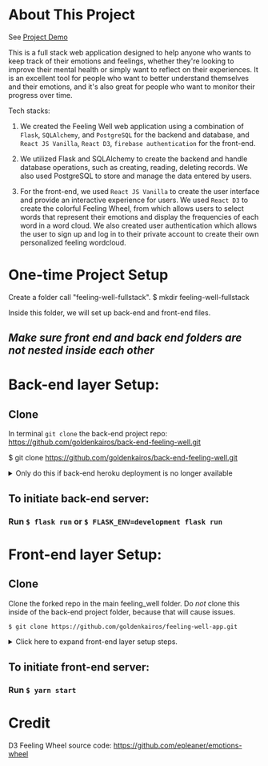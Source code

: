# About This Project
See [Project Demo](https://youtu.be/vvlEZZYfe6o?si=5ZmutYpsmsJZrZsu)

This is a full stack web application designed to help anyone who wants to keep track of their emotions and feelings, whether they're looking to improve their mental health or simply want to reflect on their experiences. It is an excellent tool for people who want to better understand themselves and their emotions, and it's also great for people who want to monitor their progress over time.

Tech stacks:
1. We created the Feeling Well web application using a combination of `Flask`, `SQLAlchemy`, and `PostgreSQL` for the backend and database, and `React JS Vanilla`,  `React D3`, `firebase authentication` for the front-end.
    
2. We utilized Flask and SQLAlchemy to create the backend and handle database operations, such as creating, reading, deleting records. We also used PostgreSQL to store and manage the data entered by users.
   
3. For the front-end, we used `React JS Vanilla` to create the user interface and provide an interactive experience for users. We used `React D3` to create the colorful Feeling Wheel, from which allows users to select words that represent their emotions and display the frequencies of each word in a word cloud. We also created user authentication which allows the user to sign up and log in to their private account to create their own personalized feeling wordcloud.

# One-time Project Setup
Create a folder call "feeling-well-fullstack".
$ mkdir feeling-well-fullstack

Inside this folder, we will set up back-end and front-end files. 
## _Make sure front end and back end folders are not nested inside each other_


# Back-end layer Setup:

## Clone
In terminal `git clone` the back-end project repo: https://github.com/goldenkairos/back-end-feeling-well.git

$ git clone https://github.com/goldenkairos/back-end-feeling-well.git

<details>
<summary>Only do this if back-end heroku deployment is no longer available</summary>
In project directory in the terminal, enter the below syntax to launch project in VScode
$ code .

## Managing Dependencies
Create a virtual environment:

```bash
$ python3 -m venv venv
$ source venv/bin/activate
(venv) $ # You're in activated virtual environment!
```

Install dependencies (we've already gathered them all into a `requirements.txt` file):

```bash
(venv) $ pip install -r requirements.txt
```

## Setting Up The Database

#Create a database named `feeling_well_development`.
```bash
$ psql -U postgres
$ CREATE DATABASE feeling_well_development;
$\l #to check if the database was created
$\q #to quit postgres
```
#Creating a `.env` File

Create a file named `.env`.

Add this environment variable: `FLASK_ENV=development`

Also, add the environment variable `SQLALCHEMY_DATABASE_URI` to hold the path to your development database.

Your `.env` may look like this:

```
FLASK_ENV=development
SQLALCHEMY_DATABASE_URI=postgresql+psycopg2://postgres:postgres@localhost:5432/feeling_well_development
```

## Initiate Database
```bash
$ flask db init
$ flask db migrate
$ flask db upgrade
```

## Making updates in Database:

    If update the model in the database, make sure (the member who makes the change) to run the following:
```bash
$ flask db migrate
$ flask db upgrade
$ git add .
$ git commit -m"Update model"
$ git push
```

    If another team member makes update, and another user needs to pull the update:
```bash
$ git pull
$ flask db upgrade
```

## If files are unable to take the updates, delete the migration when there is migration issue:
    Delete the migration table in terminal
```bash
$ psql -U postgres
$ DROP DATABASE feeling_well_development;
```
    Re-create the database
```bash
$ CREATE DATABASE feeling_well_development;
```
    Check on the database to confirm
```bash
$ \l
```
d. Repeat #4
e. Make git commit

</details>

## To initiate back-end server:
### Run `$ flask run` or `$ FLASK_ENV=development flask run`

# Front-end layer Setup:

## Clone

Clone the forked repo in the main feeling_well folder. Do _not_ clone this inside of the back-end project folder, because that will cause issues.


```bash
$ git clone https://github.com/goldenkairos/feeling-well-app.git
```

<details>

<summary>Click here to expand front-end layer setup steps.</summary>

## Manage Dependencies
```bash
$ yarn install
```

## Creating a `.env` File

Create a file named `.env`.

The front-end layer needs to send API requests to the back-end layer. In order to handle this, the front-end layer repo **must** include a `.env` file with this line:

```
REACT_APP_BACKEND_URL=http://localhost:5000
```

## Create a firebase project for authentication
https://firebase.google.com/

1. Add project
2. Enter project name => Create Project
3. Build/Authentication feature => Get started
4. Enable Email/Password in Sign-in method tab
5. Go to project setting, click thje </> icon to add a web app
6. Register app at "Add Firebase to your web app" window, enter app name "feeling-well". You should receive Firebase SDK keys
7. In your front end project, same level as App.js, # Create a `.env.local` File

Update the file and replace the value below with SDK keys provided by firebase

```bash
REACT_APP_FIREBASE_API_KEY = `apiKey`
REACT_APP_FIREBASE_AUTH_DOMAIN = `authDomain`
REACT_APP_FIREBASE_DATABASE_URL = `https://app-name.firebaseio.com`
REACT_APP_FIREBASE_PROJECT_ID=`projectID`
REACT_APP_FIREBASE_STORAGE_BUCKET = `storageBucket`
REACT_APP_FIREBASE_MESSAGING_SENDER_ID = `messagingSenderId`
REACT_APP_FIREBASE_APP_ID = `appId`
```
#If Receive firebase invalid api auth error message and project isnt launched, drag the `.env.local` to the same level as the `.env` file.

</details>

## To initiate front-end server:
### Run `$ yarn start`

# Credit
D3 Feeling Wheel source code: https://github.com/epleaner/emotions-wheel
